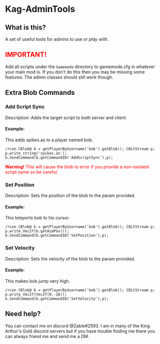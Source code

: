 # Kag-AdminTools
## What is this?
A set of useful tools for admins to use *or play with*.

## **<span style="color:red">IMPORTANT!</span>**
Add all scripts under the ``Gamemode`` directory to gamemode.cfg in whatever your main mod is. If you don't do this then you may be missing some features. The admin classes should still work though.

## Extra Blob Commands
### Add Script Sync
Description: Adds the target script to both server and client.
#### Example:
This adds <span>spikes.as<span> to a player named bob.
```AngelScript
/rcon CBlob@ b = getPlayerByUsername('bob').getBlob(); CBitStream p; p.write_string('spikes.as'); b.SendCommand(b.getCommandID('AddScriptSync'),p);
```
<span style="color:red">**Warning!** This will cause the blob to error if you provide a non-existent script name so be careful.</span>

### Set Position
Description: Sets the position of the blob to the param provided.
#### Example:
This teleports bob to his cursor.

```AngelScript
/rcon CBlob@ b = getPlayerByUsername('bob').getBlob(); CBitStream p; p.write_Vec2f(b.getAimPos()); b.SendCommand(b.getCommandID('SetPosition'),p);
```

### Set Velocity
Description: Sets the velocity of the blob to the param provided.

#### Example:
This makes bob jump very high.

```AngelScript
/rcon CBlob@ b = getPlayerByUsername('bob').getBlob(); CBitStream p; p.write_Vec2f(Vec2f(0,-16)); b.SendCommand(b.getCommandID('SetVelocity'),p);
```

## Need help?
You can contact me on discord @Zable#2593. I am in many of the King Arthur's Gold discord servers but if you have trouble finding me there you can always friend me and send me a DM.